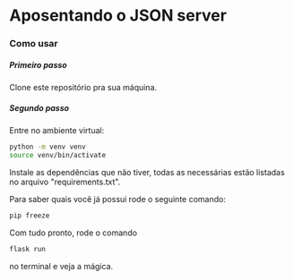 # Aposentando o JSON server

### Como usar

##### Primeiro passo
Clone este repositório pra sua máquina.

##### Segundo passo
Entre no ambiente virtual:
```bash
python -m venv venv
source venv/bin/activate
```
Instale as dependências que não tiver, todas as necessárias 
estão listadas no arquivo "requirements.txt".

Para saber quais você já possui rode o seguinte comando:
```bash
pip freeze
```
Com tudo pronto, rode o comando 
```bash
flask run
``` 
no terminal e veja a mágica.
